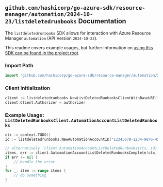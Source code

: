 
## `github.com/hashicorp/go-azure-sdk/resource-manager/automation/2024-10-23/listdeletedrunbooks` Documentation

The `listdeletedrunbooks` SDK allows for interaction with Azure Resource Manager `automation` (API Version `2024-10-23`).

This readme covers example usages, but further information on [using this SDK can be found in the project root](https://github.com/hashicorp/go-azure-sdk/tree/main/docs).

### Import Path

```go
import "github.com/hashicorp/go-azure-sdk/resource-manager/automation/2024-10-23/listdeletedrunbooks"
```


### Client Initialization

```go
client := listdeletedrunbooks.NewListDeletedRunbooksClientWithBaseURI("https://management.azure.com")
client.Client.Authorizer = authorizer
```


### Example Usage: `ListDeletedRunbooksClient.AutomationAccountListDeletedRunbooks`

```go
ctx := context.TODO()
id := listdeletedrunbooks.NewAutomationAccountID("12345678-1234-9876-4563-123456789012", "example-resource-group", "automationAccountName")

// alternatively `client.AutomationAccountListDeletedRunbooks(ctx, id)` can be used to do batched pagination
items, err := client.AutomationAccountListDeletedRunbooksComplete(ctx, id)
if err != nil {
	// handle the error
}
for _, item := range items {
	// do something
}
```
